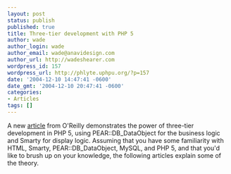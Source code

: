 ```yaml
---
layout: post
status: publish
published: true
title: Three-tier development with PHP 5
author: wade
author_login: wade
author_email: wade@anavidesign.com
author_url: http://wadeshearer.com
wordpress_id: 157
wordpress_url: http://phlyte.uphpu.org/?p=157
date: '2004-12-10 14:47:41 -0600'
date_gmt: '2004-12-10 20:47:41 -0600'
categories:
- Articles
tags: []
---
```

<p>A new <a href="http://www.onlamp.com/pub/a/php/2004/12/09/three_tier.html">article</a> from O'Reilly demonstrates the power of three-tier development in PHP 5, using PEAR::DB_DataObject for the business logic and Smarty for display logic. Assuming that you have some familiarity with HTML, Smarty, PEAR::DB_DataObject, MySQL, and PHP 5, and that you'd like to brush up on your knowledge, the following articles explain some of the theory.</p>
